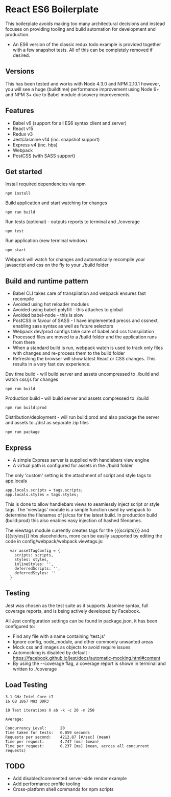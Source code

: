 
# React ES6 Boilerplate

This boilerplate avoids making too many architectural decisions and instead focuses on providing tooling and build automation for development and production.

- An ES6 version of the classic redux todo example is provided together with a few snapshot tests. All of this can be completely removed if desired.

## Versions

This has been tested and works with Node 4.3.0 and NPM 2.10.1 however, you will see a huge (buildtime) performance improvement using Node 6+ and NPM 3+ due to Babel module discovery improvements.


## Features

 - Babel v6 (support for all ES6 syntax client and server)
 - React v15
 - Redux v3
 - Jest/Jasmine v14 (inc. snapshot support)
 - Express v4 (inc. hbs)
 - Webpack
 - PostCSS (with SASS support)


## Get started

Install required dependencies via npm 
```
npm install
```
Build application and start watching for changes
```
npm run build
```
Run tests (optional) - outputs reports to terminal and ./coverage 
```
npm test
```
Run application (new terminal window)
```
npm start 
```

Webpack will watch for changes and automatically recompile your javascript and css on the fly to your ./build folder


## Build and runtime pattern

- Babel CLI takes care of transpilation and webpack ensures fast recompile 
- Avoided using hot reloader modules
- Avoided using babel-polyfill - this attaches to global
- Avoided babel-node - this is slow 
- PostCSS in favour of SASS - I have implemented precss and cssnext, enabling sass syntax as well as future selectors
- Webpack dev/prod configs take care of babel and css transpilation 
- Processed files are moved to a <root>/build folder and the application runs from there
- When a standard build is run, webpack watch is used to track only files with changes and re-process them to the build folder
- Refreshing the browser will show latest React or CSS changes. This results in a very fast dev experience.


Dev time build - will build server and assets uncompressed to ./build and watch css/js for changes 
```
npm run build
```
Production build - will build server and assets compressed to ./build
```
npm run build:prod
```
Distribution/deployment - will run build:prod and also package the server and assets to ./dist as separate zip files 
```
npm run package
```


## Express

- A simple Express server is supplied with handlebars view engine 
- A virtual path is configured for assets in the ./build folder

The only 'custom' setting is the attachment of script and style tags to app.locals

```
app.locals.scripts = tags.scripts;
app.locals.styles = tags.styles;
```
This is done to allow handlebars views to seamlessly inject script or style tags. The 'viewtags' module is a simple function used by webpack to determine the filenames of js/css for the latest build.
In production build (build:prod) this also enables easy injection of hashed filenames.

The viewtags module currently creates tags for the {{{scripts}}} and {{{styles}}} hbs placeholders, more can be easily supported by editing the code in config/webpack/webpack.viewtags.js:

```
  var assetTagConfig = {
    scripts: scripts,  
    styles: styles,
    inlineStyles: '',
    deferredScripts: '',
    deferredStyles: ''
  }
```


## Testing

Jest was chosen as the test suite as it supports Jasmine syntax, full coverage reports, and is being actively developed by Facebook.

All Jest configuration settings can be found in package.json, it has been configured to:

- Find any file with a name containing 'test.js'
- Ignore config, node_module, and other commonly unwanted areas
- Mock css and images as objects to avoid require issues
- Automocking is disabled by default - https://facebook.github.io/jest/docs/automatic-mocking.html#content 
- By using the --coverage flag, a coverage report is shown in terminal and written to <root>./coverage


## Load Testing

```
3.1 GHz Intel Core i7
16 GB 1867 MHz DDR3

10 Test iterations X ab -k -c 20 -n 250

Average:

Concurrency Level:      20
Time taken for tests:   0.059 seconds
Requests per second:    4212.87 [#/sec] (mean)
Time per request:       4.747 [ms] (mean)
Time per request:       0.237 [ms] (mean, across all concurrent requests)
```

## TODO

- Add disabled/commented server-side render example
- Add performance profile tooling
- Cross-platform shell commands for npm scripts